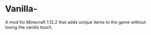 # Vanilla-
A mod for Minecraft 1.12.2 that adds unique items to the game without losing the vanilla touch.
